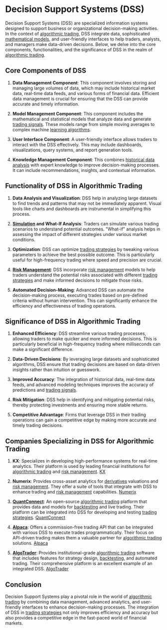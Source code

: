 # Decision Support Systems (DSS)

Decision Support Systems (DSS) are specialized information systems designed to support business or organizational decision-making activities. In the context of [algorithmic trading](../a/algorithmic_trading.md), DSS integrate data, sophisticated [mathematical models](../m/mathematical_models_in_trading.md), and user-friendly interfaces to help traders, analysts, and managers make data-driven decisions. Below, we delve into the core components, functionalities, and the significance of DSS in the realm of [algorithmic trading](../a/algorithmic_trading.md).

## Core Components of DSS

1. **Data Management Component**: This component involves storing and managing large volumes of data, which may include historical market data, real-time data feeds, and various forms of financial data. Efficient data management is crucial for ensuring that the DSS can provide accurate and timely information.

2. **Model Management Component**: This component includes the mathematical and statistical models that analyze data and generate [trading signals](../t/trading_signals.md). These models range from simple moving averages to complex machine [learning algorithms](../l/learning_algorithms_in_trading.md).

3. **User Interface Component**: A user-friendly interface allows traders to interact with the DSS effectively. This may include dashboards, visualizations, query systems, and report generation tools.

4. **Knowledge Management Component**: This combines [historical data analysis](../h/historical_data_analysis.md) with expert knowledge to improve decision-making processes. It can include recommendations, insights, and contextual information.

## Functionality of DSS in Algorithmic Trading

1. **Data Analysis and Visualization**: DSS help in analyzing large datasets to find trends and patterns that may not be immediately apparent. Visual tools like charts and dashboards are instrumental in simplifying this process.

2. **[Simulation](../s/simulation_in_trading.md) and What-If Analysis**: Traders can simulate various trading scenarios to understand potential outcomes. "What-if" analysis helps in assessing the impact of different strategies under various market conditions.

3. **Optimization**: DSS can optimize [trading strategies](../t/trading_strategies.md) by tweaking various parameters to achieve the best possible outcome. This is particularly useful for high-frequency trading where speed and precision are crucial.

4. **[Risk Management](../r/risk_management.md)**: DSS incorporate [risk management](../r/risk_management.md) models to help traders understand the potential risks associated with different [trading strategies](../t/trading_strategies.md) and make informed decisions to mitigate those risks.

5. **Automated Decision-Making**: Advanced DSS can automate the decision-making process, executing trades based on pre-defined criteria without human intervention. This can significantly enhance the efficiency and effectiveness of trading operations.

## Significance of DSS in Algorithmic Trading

1. **Enhanced Efficiency**: DSS streamline various trading processes, allowing traders to make quicker and more informed decisions. This is particularly beneficial in high-frequency trading where milliseconds can make a significant difference.

2. **Data-Driven Decisions**: By leveraging large datasets and sophisticated algorithms, DSS ensure that trading decisions are based on data-driven insights rather than intuition or guesswork.

3. **Improved Accuracy**: The integration of historical data, real-time data feeds, and advanced modeling techniques improves the accuracy of predictions and [trading signals](../t/trading_signals.md).

4. **Risk Mitigation**: DSS help in identifying and mitigating potential risks, thereby protecting investments and ensuring more stable returns.

5. **Competitive Advantage**: Firms that leverage DSS in their trading operations can gain a competitive edge by making more accurate and timely trading decisions.

## Companies Specializing in DSS for Algorithmic Trading

1. **KX**: Specializes in developing high-performance systems for real-time analytics. Their platform is used by leading financial institutions for [algorithmic trading](../a/algorithmic_trading.md) and [risk management](../r/risk_management.md). [KX](https://kx.com/)

2. **Numerix**: Provides cross-asset analytics for [derivatives](../d/derivatives.md) valuations and [risk management](../r/risk_management.md). They offer a suite of tools that integrate with DSS to enhance trading and [risk management](../r/risk_management.md) capabilities. [Numerix](https://www.numerix.com/)

3. **[QuantConnect](../q/quantconnect.md)**: An open-source [algorithmic trading](../a/algorithmic_trading.md) platform that provides data and models for [backtesting](../b/backtesting.md) and live trading. Their platform can be integrated into DSS for developing and testing [trading strategies](../t/trading_strategies.md). [QuantConnect](https://www.quantconnect.com/)

4. **[Alpaca](../a/alpaca.md)**: Offers a commission-free trading API that can be integrated with various DSS to execute trades programmatically. Their focus on API-driven trading makes them a valuable partner for [algorithmic trading](../a/algorithmic_trading.md) solutions. [Alpaca](https://alpaca.markets/)

5. **[AlgoTrader](../a/algotrader.md)**: Provides institutional-grade [algorithmic trading](../a/algorithmic_trading.md) software that includes features for strategy design, [backtesting](../b/backtesting.md), and automated trading. Their comprehensive platform is an excellent example of an integrated DSS. [AlgoTrader](https://www.algotrader.com/)

## Conclusion
Decision Support Systems play a pivotal role in the world of [algorithmic trading](../a/algorithmic_trading.md) by combining data management, advanced analytics, and user-friendly interfaces to enhance decision-making processes. The integration of DSS in [trading strategies](../t/trading_strategies.md) not only improves efficiency and accuracy but also provides a competitive edge in the fast-paced world of financial markets.